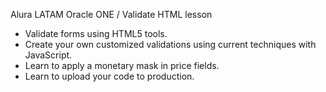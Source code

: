 Alura LATAM Oracle ONE / Validate HTML lesson

- Validate forms using HTML5 tools.
- Create your own customized validations using current techniques with JavaScript.
- Learn to apply a monetary mask in price fields.
- Learn to upload your code to production.
